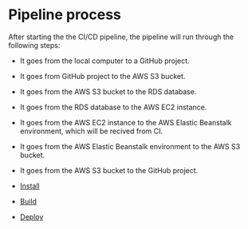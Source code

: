 # Pipeline process

After starting the the CI/CD pipeline, the pipeline will run through the following steps:

- It goes from the local computer to a GitHub project.
- It goes from GitHub project to the AWS S3 bucket.
- It goes from the AWS S3 bucket to the RDS database.
- It goes from the RDS database to the AWS EC2 instance.
- It goes from the AWS EC2 instance to the AWS Elastic Beanstalk environment, which will be recived from CI.
- It goes from the AWS Elastic Beanstalk environment to the AWS S3 bucket.
- It goes from the AWS S3 bucket to the GitHub project.

- [Install](#install)
- [Build](#build)
- [Deploy](#deploy)

